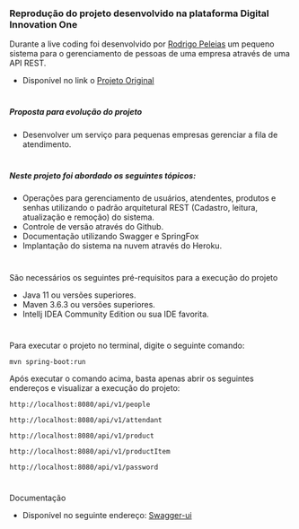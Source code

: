 ### Reprodução do projeto desenvolvido na plataforma Digital Innovation One
Durante a live coding foi desenvolvido por [Rodrigo Peleias](https://github.com/rpeleias "Rodrigo Peleias") um pequeno sistema para o gerenciamento de pessoas de uma empresa através de uma API REST.

- Disponível no link o [Projeto Original](https://github.com/rpeleias/personapi_dio_live_coding "Projeto Original")

# 
##### Proposta para evolução do projeto
- Desenvolver um serviço para pequenas empresas gerenciar a fila de atendimento.

# 
##### Neste projeto foi abordado os seguintes tópicos:
- Operações para gerenciamento de usuários, atendentes, produtos e senhas utilizando  o padrão arquitetural REST (Cadastro, leitura, atualização e remoção) do sistema.
- Controle de versão através do Github.
- Documentação utilizando Swagger e SpringFox
- Implantação do sistema na nuvem através do Heroku.

# 
São necessários os seguintes pré-requisitos para a execução do projeto
- Java 11 ou versões superiores.
- Maven 3.6.3 ou versões superiores.
- Intellj IDEA Community Edition ou sua IDE favorita.

# 
Para executar o projeto no terminal, digite o seguinte comando:

`mvn spring-boot:run `

Após executar o comando acima, basta apenas abrir os seguintes endereços e visualizar a execução do projeto:

`http://localhost:8080/api/v1/people`

`http://localhost:8080/api/v1/attendant`

`http://localhost:8080/api/v1/product`

`http://localhost:8080/api/v1/productItem`

`http://localhost:8080/api/v1/password`

# 
Documentação

- Disponível no seguinte endereço: [Swagger-ui](https://peopleapi-live-coding.herokuapp.com/swagger-ui.html "Documentação")
